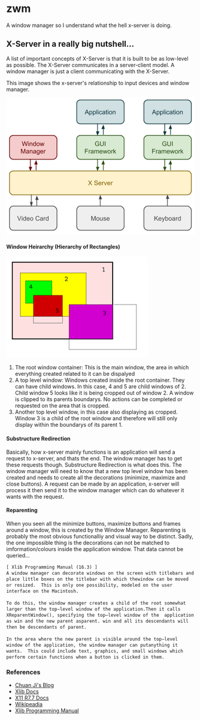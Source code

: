 # zwm
A window manager so I understand what the hell x-server is doing.


## X-Server in a really big nutshell...
A list of important concepts of X-Server is that it is built to be as low-level as possible. The X-Server communicates 
in a server-client model. A window manager is just a client communicating with the X-Server. 

This image shows the x-server's relationship to input devices and window manager.

![Stolen from Chuan Ji's Blog](images/x-server_model.png)

#### Window Heirarchy (Hierarchy of Rectangles)
![Heirarchy](images/heirarchy_root-window.png)

1. The root window container: This is the main window, the area in which everything created related to it can be dispalyed
2. A top level window: Windows created inside the root container. They can have child windows. In this case, 4 and 5 are child windows of 2. Child window 5 looks like it is being cropped out of window 2. A window is clipped to its parents boundarys. No actions can be completed or requested on the area that is cropped.
3. Another top level window, in this case also displaying as cropped. Window 3 is a child of the root window and therefore will still only display within the boundarys of its parent 1. 

#### Substructure Redirection
Basically, how x-server mainly functions is an application will send a request to x-server, and thats the end. The window manager has to get these requests though. Substructure Redirection is what does this. The window manager will need to know that a new top level window has been created and needs to create all the decorations (minimize, maximize and close buttons). A request can be made by an application, x-server will process it then send it to the window manager which can do whatever it wants with the request.

#### Reparenting
When you seen all the minimize buttons, maximize buttons and frames around a window, this is created by the Window Manager. Reparenting is probably the most obvious functionalliy and visual way to be distinct. Sadly, the one impossible thing is the decorations can not be matched to imformation/colours inside the application window. That data cannot be queried... 

    [ Xlib Programming Manual (16.3) ]
    A window manager can decorate windows on the screen with titlebars and place little boxes on the titlebar with which thewindow can be moved or resized.  This is only one possibility, modeled on the user interface on the Macintosh.
    
    To do this, the window manager creates a child of the root somewhat larger than the top−level window of the application.Then it calls XReparentWindow(), specifying the top−level window of the  application as win and the new parent asparent. win and all its descendants will then be descendants of parent.
    
    In the area where the new parent is visible around the top−level window of the application, the window manager can putanything it wants.  This could include text, graphics, and small windows which perform certain functions when a button is clicked in them.

    




### References
- [Chuan Ji's Blog](https://jichu4n.com/posts/how-x-window-managers-work-and-how-to-write-one-part-i/)
- [Xlib Docs](https://tronche.com/gui/x/xlib/)
- [X11 R7.7 Docs](https://www.x.org/releases/X11R7.7/doc/)
- [Wikipeadia](https://en.wikipedia.org/wiki/Root_window)
- [Xlib Programming Manual](https://www.niksula.hut.fi/~jkirma/books/xlib.pdf)